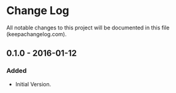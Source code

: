 # Change Log
All notable changes to this project will be documented in this file (keepachangelog.com).

## 0.1.0 - 2016-01-12
### Added
- Initial Version.
